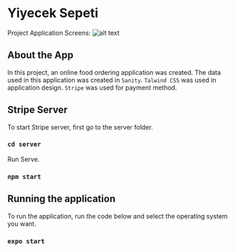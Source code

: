 # Yiyecek Sepeti

Project Application Screens:
![alt text](https://www.linkpicture.com/q/Resim1_10.png "Yiyecek Sepeti")

## About the App

In this project, an online food ordering application was created. The data used in this application was created in `Sanity`. `Talwind CSS` was used in application design. `Stripe` was used for payment method.

## Stripe Server

To start Stripe server, first go to the server folder.

### `cd server`

Run Serve.

### `npm start`


## Running the application

To run the application, run the code below and select the operating system you want.

### `expo start`
